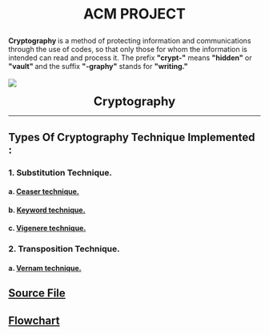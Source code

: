 # <p style = "text-align: center" > ACM PROJECT   </p>

<p><b> Cryptography </b> is a method of protecting information and communications through the use of codes, so that only those for whom the information is intended can read and process it. The prefix <b>"crypt-"</b> means <b>"hidden"</b> or <b>"vault" </b> and the suffix <b>"-graphy"</b> stands for <b>"writing."</b>

<br>
</br>

<img src="https://user-images.githubusercontent.com/72446442/132803933-c37b3638-9d63-4c06-95fd-6d669811782c.png" >
<p style ="text-align: center"><font size="5"> <b>Cryptography</b></font> </p> 


<hr>

## Types Of Cryptography Technique Implemented :
### 1. Substitution Technique.
#### a. [Ceaser technique.](https://github.com/vipul-2003/ACM-PROJECT/tree/main/ENCRYPTION%20TECHNIQUES/ceaser_encryption)
#### b. [Keyword technique.](https://github.com/vipul-2003/ACM-PROJECT/tree/main/ENCRYPTION%20TECHNIQUES/keyword_encryption)
#### c. [Vigenere technique.](https://github.com/vipul-2003/ACM-PROJECT/tree/main/ENCRYPTION%20TECHNIQUES/vigenere_encryption)
### 2. Transposition Technique.
#### a. [Vernam technique.](https://github.com/vipul-2003/ACM-PROJECT/tree/main/ENCRYPTION%20TECHNIQUES/vernam_encryption)



##  [Source File](https://github.com/vipul-2003/ACM-PROJECT/blob/main/main.cpp)

## [Flowchart](https://whimsical.com/cryptography-67Gfj8QufPBmgJDHY6fzoC)


